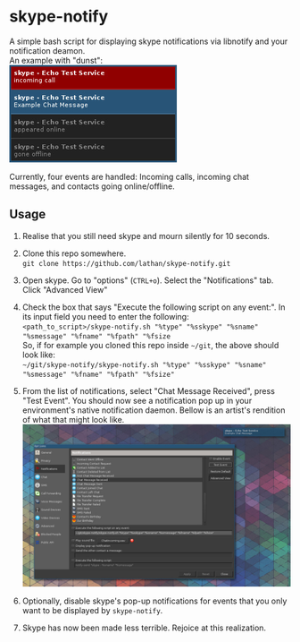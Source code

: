 # skype-notify

A simple bash script for displaying skype notifications via libnotify and your notification deamon.  
An example with "dunst":  
![dunst.jpg](img/dunst.jpg)

Currently, four events are handled: Incoming calls, incoming chat messages, and contacts going online/offline.


## Usage

1. Realise that you still need skype and mourn silently for 10 seconds.

2. Clone this repo somewhere.  
`git clone https://github.com/lathan/skype-notify.git`

3. Open skype. Go to "options" (`CTRL+o`). Select the "Notifications" tab. Click "Advanced View"

4. Check the box that says "Execute the following script on any event:". In its input field you need to enter the following:  
`<path_to_script>/skype-notify.sh "%type" "%sskype" "%sname" "%smessage" "%fname" "%fpath" "%fsize`  
So, if for example you cloned this repo inside `~/git`, the above should look like:  
`~/git/skype-notify/skype-notify.sh "%type" "%sskype" "%sname" "%smessage" "%fname" "%fpath" "%fsize"`

5. From the list of notifications, select "Chat Message Received", press "Test Event". You should now see a notification pop up in your environment's native notification daemon. Bellow is an artist's rendition of what that might look like.  
![screenshot.jpg](img/screenshot.jpg)

6. Optionally, disable skype's pop-up notifications for events that you only want to be displayed by `skype-notify`.

7. Skype has now been made less terrible. Rejoice at this realization.
